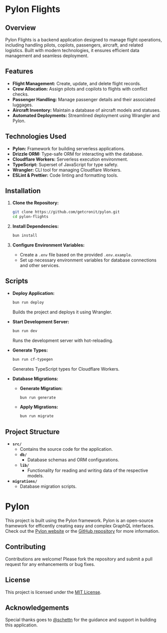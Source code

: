 # Pylon Flights

## Overview

Pylon Flights is a backend application designed to manage flight operations, including handling pilots, copilots, passengers, aircraft, and related logistics. Built with modern technologies, it ensures efficient data management and seamless deployment.

## Features

-   **Flight Management:** Create, update, and delete flight records.
-   **Crew Allocation:** Assign pilots and copilots to flights with conflict checks.
-   **Passenger Handling:** Manage passenger details and their associated luggages.
-   **Aircraft Inventory:** Maintain a database of aircraft models and statuses.
-   **Automated Deployments:** Streamlined deployment using Wrangler and Pylon.

## Technologies Used

-   **Pylon:** Framework for building serverless applications.
-   **Drizzle ORM:** Type-safe ORM for interacting with the database.
-   **Cloudflare Workers:** Serverless execution environment.
-   **TypeScript:** Superset of JavaScript for type safety.
-   **Wrangler:** CLI tool for managing Cloudflare Workers.
-   **ESLint & Prettier:** Code linting and formatting tools.

## Installation

1. **Clone the Repository:**

    ```sh
    git clone https://github.com/getcronit/pylon.git
    cd pylon-flights
    ```

2. **Install Dependencies:**

    ```sh
    bun install
    ```

3. **Configure Environment Variables:**
    - Create a `.env` file based on the provided `.env.example`.
    - Set up necessary environment variables for database connections and other services.

## Scripts

-   **Deploy Application:**

    ```sh
    bun run deploy
    ```

    Builds the project and deploys it using Wrangler.

-   **Start Development Server:**

    ```sh
    bun run dev
    ```

    Runs the development server with hot-reloading.

-   **Generate Types:**

    ```sh
    bun run cf-typegen
    ```

    Generates TypeScript types for Cloudflare Workers.

-   **Database Migrations:**
    -   **Generate Migration:**
        ```sh
        bun run generate
        ```
    -   **Apply Migrations:**
        ```sh
        bun run migrate
        ```

## Project Structure

-   **`src/`**
    -   Contains the source code for the application.
    -   **`db/`**
        -   Database schemas and ORM configurations.
    -   **`lib/`**
        -   Functionality for reading and writing data of the respective models.
-   **`migrations/`**
    -   Database migration scripts.

# Pylon

This project is built using the Pylon framework. Pylon is an open-source framework for efficently creating easy and complex GraphQL interfaces. Check out the [Pylon website](https://pylon.cronit.io) or the [GitHub repository](https://github.com/getcronit/pylon) for more information.

## Contributing

Contributions are welcome! Please fork the repository and submit a pull request for any enhancements or bug fixes.

## License

This project is licensed under the [MIT License](LICENSE).

## Acknowledgements

Special thanks goes to [@schettn](https://github.com/schettn) for the guidance and support in building this application.
